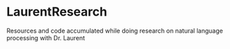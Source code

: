 # LaurentResearch
Resources and code accumulated while doing research on natural language processing with Dr. Laurent
